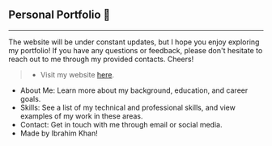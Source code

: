 ## Personal Portfolio 🎨
---
The website will be under constant updates, but I hope you enjoy exploring my portfolio! If you have any questions or feedback, please don't hesitate to reach out to me through my provided contacts. Cheers!

> - Visit my website [here](https://ibskhan.github.io/).
* About Me: Learn more about my background, education, and career goals.  
* Skills: See a list of my technical and professional skills, and view examples of my work in these areas.
* Contact: Get in touch with me through email or social media.
* Made by Ibrahim Khan!
